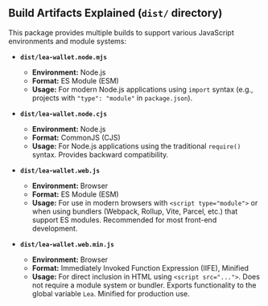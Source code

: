 ## Build Artifacts Explained (`dist/` directory)

This package provides multiple builds to support various JavaScript environments and module systems:

  * **`dist/lea-wallet.node.mjs`**

      * **Environment:** Node.js
      * **Format:** ES Module (ESM)
      * **Usage:** For modern Node.js applications using `import` syntax (e.g., projects with `"type": "module"` in `package.json`).

  * **`dist/lea-wallet.node.cjs`**

      * **Environment:** Node.js
      * **Format:** CommonJS (CJS)
      * **Usage:** For Node.js applications using the traditional `require()` syntax. Provides backward compatibility.

  * **`dist/lea-wallet.web.js`**

      * **Environment:** Browser
      * **Format:** ES Module (ESM)
      * **Usage:** For use in modern browsers with `<script type="module">` or when using bundlers (Webpack, Rollup, Vite, Parcel, etc.) that support ES modules. Recommended for most front-end development.

  * **`dist/lea-wallet.web.min.js`**

      * **Environment:** Browser
      * **Format:** Immediately Invoked Function Expression (IIFE), Minified
      * **Usage:** For direct inclusion in HTML using `<script src="...">`. Does not require a module system or bundler. Exports functionality to the global variable `Lea`. Minified for production use.
